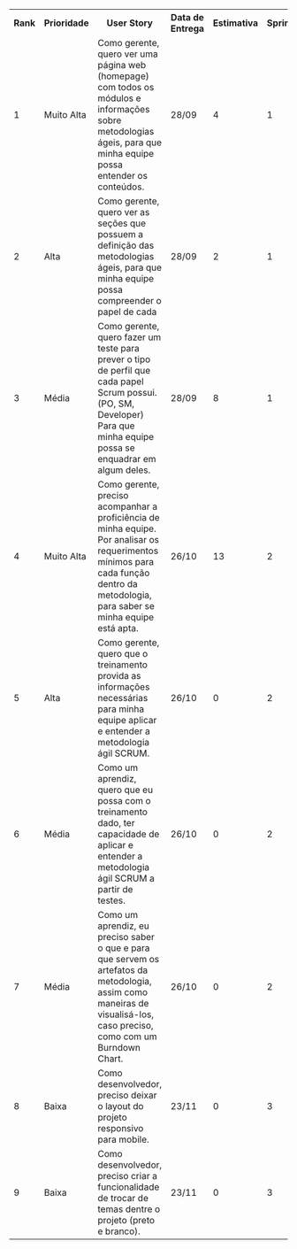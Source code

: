 <table>
    <tr>
        <th> Rank </th>
        <th> Prioridade </th>
        <th> User Story </th>
        <th> Data de Entrega</th>
        <th> Estimativa </th>
        <th> Sprint </th>
    </tr>
    <tr>
        <td> 1 </td>
        <td> Muito Alta </td>
        <td> Como gerente, quero ver uma página web (homepage) com todos os módulos e informações sobre metodologias ágeis, para que minha equipe possa entender os conteúdos.</td>
        <td> 28/09 </td>
        <td> 4 </td>
        <td> 1 </td>
    </tr>
        <tr>
        <td> 2 </td>
        <td> Alta </td>
        <td> Como gerente, quero ver as seções que possuem a definição das metodologias ágeis, para que minha equipe possa compreender o papel de cada </td>
        <td> 28/09 </td>
        <td> 2 </td>
        <td> 1 </td>
    </tr>
        <tr>
        <td> 3 </td>
        <td> Média </td>
        <td> Como gerente, quero fazer um teste para prever o tipo de perfil que cada papel Scrum possui. (PO, SM, Developer) Para que minha equipe possa se enquadrar em algum deles. </td>
        <td> 28/09 </td>
        <td> 8 </td>
        <td> 1 </td>
    </tr>
     <tr>
        <td> 4 </td>
        <td> Muito Alta </td>
        <td> Como gerente, preciso acompanhar a proficiência de minha equipe. Por analisar os requerimentos mínimos para cada função dentro da metodologia, para saber se minha equipe está apta. </td>
        <td> 26/10 </td>
        <td> 13 </td>
        <td> 2 </td>
    </tr>
    <tr>
        <td> 5 </td>
        <td> Alta </td>
        <td> Como gerente, quero que o treinamento provida as informações necessárias para minha equipe aplicar e entender a metodologia ágil SCRUM. </td>
        <td> 26/10 </td>
        <td> 0 </td>
        <td> 2 </td>
    </tr>
    <tr>
        <td> 6 </td>
        <td> Média </td>
        <td> Como um aprendiz, quero que eu possa com o treinamento dado, ter capacidade de aplicar e entender a metodologia ágil SCRUM a partir de testes. </td>
        <td> 26/10 </td>
        <td> 0 </td>
        <td> 2 </td>
    </tr>
    <tr>
        <td> 7 </td>
        <td> Média </td>
        <td> Como um aprendiz, eu preciso saber o que e para que servem os artefatos da metodologia, assim como maneiras de visualisá-los, caso preciso, como com um Burndown Chart. </td>
        <td> 26/10 </td>
        <td> 0 </td>
        <td> 2 </td>
    </tr>
    <tr>
        <td> 8 </td>
        <td> Baixa </td>
        <td> Como desenvolvedor, preciso deixar o layout do projeto responsivo para mobile.  </td>
        <td> 23/11 </td>
        <td> 0 </td>
        <td> 3 </td>
    </tr>
    <tr>
        </tr>
        <td> 9 </td>
        <td> Baixa </td>
        <td> Como desenvolvedor, preciso criar a funcionalidade de trocar de temas dentre o projeto (preto e branco). </td>
        <td> 23/11 </td>
        <td> 0 </td>
        <td> 3 </td>
    </tr>
</table>

